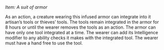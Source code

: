 *_Item: A suit of armor_*

As an action, a creature wearing this infused armor can integrate into it artisan’s tools or thieves’ tools. The tools remain integrated in the armor for 8 hours or until the wearer removes the tools as an action. The armor can have only one tool integrated at a time. The wearer can add its Intelligence modifier to any ability checks it makes with the integrated tool. The wearer must have a hand free to use the tool.